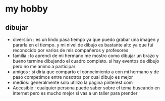 # my hobby 
## dibujar
* diversiòn : es un lindo pasa tiempo ya que puedo grabar una imagen y pararla en el tiempo. y mi nivel de dibujo es bastante alto ya que fui reconocido por varios de mis compañeros y profesores 
* familia : lo aprendi de mi hermano me mostro como dibujar un brazo y bueno termine dibujando el cuadro completo. si hay eventos de dibujo pero no me animo a participar 
 * amigos : si diria que comparto el conocimiento a con mi hermano y de paso competimos entre nosotros por cual dibujo es mejor 
 * medios: generalmente solo utilizo la pagina pinterest.com
 * Accesible : cualquier persona puede saber sobre el tema buscando en internet pero es mucho mejor si vas a un taller para prender
